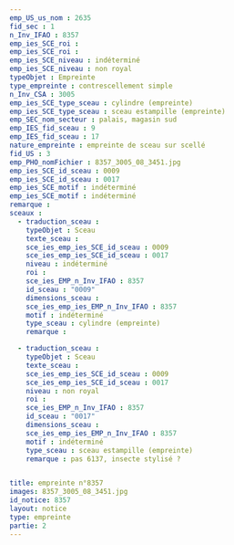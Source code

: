 ```yaml
---
emp_US_us_nom : 2635
fid_sec : 1
n_Inv_IFAO : 8357
emp_ies_SCE_roi : 
emp_ies_SCE_roi : 
emp_ies_SCE_niveau : indéterminé
emp_ies_SCE_niveau : non royal
typeObjet : Empreinte
type_empreinte : contrescellement simple
n_Inv_CSA : 3005
emp_ies_SCE_type_sceau : cylindre (empreinte)
emp_ies_SCE_type_sceau : sceau estampille (empreinte)
emp_SEC_nom_secteur : palais, magasin sud
emp_IES_fid_sceau : 9
emp_IES_fid_sceau : 17
nature_empreinte : empreinte de sceau sur scellé
fid_US : 3
emp_PHO_nomFichier : 8357_3005_08_3451.jpg
emp_ies_SCE_id_sceau : 0009
emp_ies_SCE_id_sceau : 0017
emp_ies_SCE_motif : indéterminé
emp_ies_SCE_motif : indéterminé
remarque : 
sceaux :
  - traduction_sceau : 
    typeObjet : Sceau
    texte_sceau : 
    sce_ies_emp_ies_SCE_id_sceau : 0009
    sce_ies_emp_ies_SCE_id_sceau : 0017
    niveau : indéterminé
    roi : 
    sce_ies_EMP_n_Inv_IFAO : 8357
    id_sceau : "0009"
    dimensions_sceau : 
    sce_ies_emp_ies_EMP_n_Inv_IFAO : 8357
    motif : indéterminé
    type_sceau : cylindre (empreinte)
    remarque : 

  - traduction_sceau : 
    typeObjet : Sceau
    texte_sceau : 
    sce_ies_emp_ies_SCE_id_sceau : 0009
    sce_ies_emp_ies_SCE_id_sceau : 0017
    niveau : non royal
    roi : 
    sce_ies_EMP_n_Inv_IFAO : 8357
    id_sceau : "0017"
    dimensions_sceau : 
    sce_ies_emp_ies_EMP_n_Inv_IFAO : 8357
    motif : indéterminé
    type_sceau : sceau estampille (empreinte)
    remarque : pas 6137, insecte stylisé ?


title: empreinte n°8357
images: 8357_3005_08_3451.jpg
id_notice: 8357
layout: notice
type: empreinte
partie: 2
---
```

